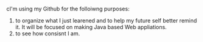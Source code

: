 cI'm using my Github for the folloiwng purposes:
  1. to organize what I just learened and to help my future self better remind it. It will be focused on making Java based Web appliations.
  2. to see how consisnt I am.

<!--2025/Jan/09: Spring MVC - thymeleaf grammar & MessageSource
2025/Jan/10: Spring MVC - Error Code and Message - BindingFailure
2025/Jan/11: Spring MVC - Bean Validation
2025/Jan/12: Spring MVC - Servlet Filter
2025/Jan/13: Spring MVC - Servlet
2025/Jan/14: Spring MVC - Error Page in HTML & for API
2025/Jan/15: Spring MVC - ExceptionHandler & ControllerAdvice
2025/Jan/16: Spring MVC - Uploading files
2025/Jan/17: Spring - OOP & SOLID principles
2025/Jan/18: Spring - Spring Bean, @ComponentScan, @Autowired
2025/Jan/19: Spring - Constructor/Setter/Field Injetion, @Qualifier, @Primary
2025/Jan/20: Spring - Bean Scope: request
2025/Jan/21: JPA - why JPA
2025/Jan/22: JPA - Persistence Context
2025/Jan/23: JPA - Persistence Context:Flush matches persistence context and DB.
2025/Jan/24: JPA - Mapping
2025/Jan/25: JPA - Mapping: Sequence
2025/jan/26: JPA - examples
2025/Jan/27: JPA - OnetoMany ManytoMany ManytoMany
2025/Jan/28: JPA - FetchType.LAZY
2025/Jan/29: JPA - JPQL
2025/Jan/30: JPA - FetchJoin
2025/Jan/31: JPA - bulk query and batchsize
2025/Feb/1: Spring MVC - ResponseBody, RestController(Controller + ResonseBody), PathVariable
2025/Feb/2 : JPA - Entities are identified by their @Id in persistence context. Therefore, same instance will be returned in Persistence Context(isEqualto-test will be passed).
2025/Feb/3 : JPA - Bidirectional Relationship
2025/Feb/4 : JPA - Practice: Reository - @Repository @RequiredArgsConstructor
                             Entity - @Entity @Getter for class. @Id/@eneratedValue/@ManyToOne,@JoinColumn(name= "item_id") for an attribute (private Item item, for example).
2025/Feb/5 : JPA - @Valid & BindingResult
2025/Feb/6 : JPA - Merge (Don't use it. Use 'Dirty Chekcing', instead)
2025/Feb/7 : JPA - When updating data of an Entity, make and use DTO as a parameter for an updating method. Don't use/expose Entity in the updating method.
2025/Feb/8 : SpringBoot - Project: Golden Kimchi started
2025/Feb/14 : Python : Data Structure - List(Array), Stack, Que, LinkedList
2025/Feb/15 : Python : Data Structure - HashMap, Binary Tree, Heap
2025/Feb/16 : Python : Data Structure - Binary Search Tree
2025/Feb/17 : Python : AVL Tree, Black and Red Tree
2025/Feb/19 : Golden Kimchi - Built connection to Binance API (for automatic trading, and price info) & X API (for # of being mentioned data for some keywords in trading) .
2025/Feb/20 : Golden Kimchi - Refactored
2025/Feb/23 : Golden Kimchi - Working on Google Login: I'm redirected to google-log-in page even when I select my google-account.
2025/Feb/25 : Golden Kimchi - added favorite coin list
2025/Feb/28 : Golden Kimchi - Decided to use google trend instead of mentions in X
2026/Mar/1  : Golden Kimchi - Still working on contrarian indicator (google trend) work.
2026/Mar/2~6 : Golden Kimchi - Still..
2026/Mar/7 : Golden Kimchi - decided to use html provided by google trend
-->

<!---
Ggomduri/Ggomduri is a ✨ special ✨ repository because its `README.md` (this file) appears on your GitHub profile.
You can click the Preview link to take a look at your changes.
--->
